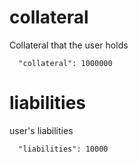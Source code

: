 # collateral

Collateral that the user holds

```
  "collateral": 1000000
```

# liabilities

user's liabilities

```
  "liabilities": 10000
```